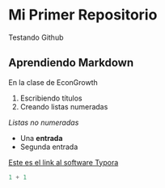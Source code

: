 # Mi Primer Repositorio
Testando Github

## Aprendiendo Markdown

En la clase de EconGrowth

1. Escribiendo títulos
2. Creando listas numeradas



*Listas no numeradas*

* Una **entrada** 
* Segunda entrada



[Este es el link al software Typora]( https://typora.io/) 

```python
1 + 1
```

